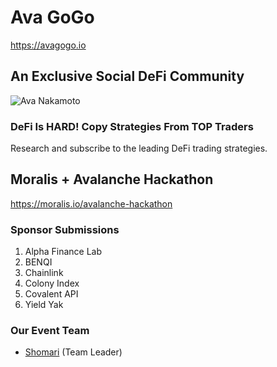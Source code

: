 # Ava GoGo

https://avagogo.io

## An Exclusive Social DeFi Community

![Ava Nakamoto](https://i.imgur.com/ItHvLdH.png)

### DeFi Is HARD! Copy Strategies From TOP Traders

Research and subscribe to the leading DeFi trading strategies.

## Moralis + Avalanche Hackathon

https://moralis.io/avalanche-hackathon

### Sponsor Submissions

1. Alpha Finance Lab
2. BENQI
3. Chainlink
4. Colony Index
5. Covalent API
6. Yield Yak


### Our Event Team

- [Shomari](https://twitter.com/ShomariPrince) (Team Leader)
